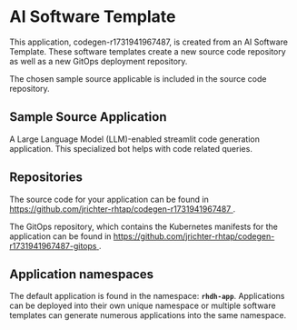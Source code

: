 # AI Software Template

This application, codegen-r1731941967487, is created from an AI Software Template. These software templates create a new source code repository as well as a new GitOps deployment repository.

The chosen sample source applicable is included in the source code repository.

## Sample Source Application

A Large Language Model (LLM)-enabled streamlit code generation application. This specialized bot helps with code related queries.

## Repositories

The source code for your application can be found in [https://github.com/jrichter-rhtap/codegen-r1731941967487 ](https://github.com/jrichter-rhtap/codegen-r1731941967487 ).
 
The GitOps repository, which contains the Kubernetes manifests for the application can be found in 
[https://github.com/jrichter-rhtap/codegen-r1731941967487-gitops ](https://github.com/jrichter-rhtap/codegen-r1731941967487-gitops ). 

## Application namespaces 

The default application is found in the namespace: **`rhdh-app`**. Applications can be deployed into their own unique namespace or multiple software templates can generate numerous applications into the same namespace.